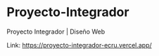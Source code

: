 # Proyecto-Integrador
Proyecto Integrador | Diseño Web

Link: https://proyecto-integrador-ecru.vercel.app/
